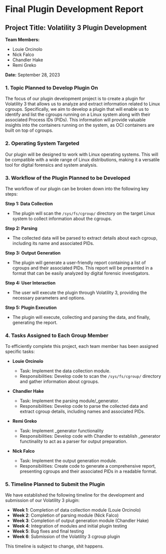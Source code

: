 # Final Plugin Development Report

## Project Title: Volatility 3 Plugin Development

**Team Members:**
- Louie Orcinolo
- Nick Falco
- Chandler Hake
- Remi Greko

**Date:** September 28, 2023

### 1. Topic Planned to Develop Plugin On

The focus of our plugin development project is to create a plugin for Volatility 3 that allows us to analyze and extract information related to Linux cgroups. Specifically, we aim to develop a plugin that will enable us to identify and list the cgroups running on a Linux system along with their associated Process IDs (PIDs). This information will provide valuable insights into the containers running on the system, as OCI containers are built on top of cgroups.

### 2. Operating System Targeted

Our plugin will be designed to work with Linux operating systems. This will be compatible with a wide range of Linux distributions, making it a versatile tool for digital forensics and system analysis.

### 3. Workflow of the Plugin Planned to be Developed

The workflow of our plugin can be broken down into the following key steps:

**Step 1: Data Collection**
- The plugin will scan the `/sys/fs/cgroup/` directory on the target Linux system to collect information about the cgroups.

**Step 2: Parsing**
- The collected data will be parsed to extract details about each cgroup, including its name and associated PIDs.

**Step 3: Output Generation**
- The plugin will generate a user-friendly report containing a list of cgroups and their associated PIDs. This report will be presented in a format that can be easily analyzed by digital forensic investigators.

**Step 4: User Interaction**
- The user will execute the plugin through Volatility 3, providing the necessary parameters and options.

**Step 5: Plugin Execution**
- The plugin will execute, collecting and parsing the data, and finally, generating the report.

### 4. Tasks Assigned to Each Group Member

To efficiently complete this project, each team member has been assigned specific tasks:

- **Louie Orcinolo**
  - Task: Implement the data collection module.
  - Responsibilities: Develop code to scan the `/sys/fs/cgroup/` directory and gather information about cgroups.

- **Chandler Hake**
  - Task: Implement the parsing module/_generator.
  - Responsibilities: Develop code to parse the collected data and extract cgroup details, including names and associated PIDs.
 
- **Remi Greko**
  - Task: Implement _generator functionality
  - Responsibilities: Develop code with Chandler to establish _generator functinality to act as a parser for output preparation.
  
- **Nick Falco**
  - Task: Implement the output generation module.
  - Responsibilities: Create code to generate a comprehensive report, presenting cgroups and their associated PIDs in a readable format.

### 5. Timeline Planned to Submit the Plugin

We have established the following timeline for the development and submission of our Volatility 3 plugin:

- **Week 1**: Completion of data collection module (Louie Orcinolo)
- **Week 2**: Completion of parsing module (Nick Falco)
- **Week 3**: Completion of output generation module (Chandler Hake)
- **Week 4**: Integration of modules and initial plugin testing
- **Week 5**: Bug fixes and final testing
- **Week 6**: Submission of the Volatility 3 cgroup plugin

This timeline is subject to change, shit happens.
